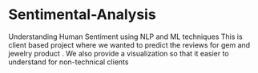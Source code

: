 # Sentimental-Analysis
Understanding Human Sentiment using NLP and ML techniques
This is client based project where we wanted to predict the reviews for gem and jewelry product . We also provide a visualization so that it easier to understand for non-technical clients 
